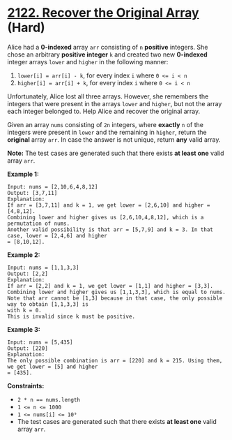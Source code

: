 # [2122. Recover the Original Array][link] (Hard)

[link]: https://leetcode.com/problems/recover-the-original-array/

Alice had a **0-indexed** array `arr` consisting of `n` **positive** integers. She chose an arbitrary
**positive integer** `k` and created two new **0-indexed** integer arrays `lower` and `higher` in the
following manner:

1. `lower[i] = arr[i] - k`, for every index `i` where `0 <= i < n`
2. `higher[i] = arr[i] + k`, for every index `i` where `0 <= i < n`

Unfortunately, Alice lost all three arrays. However, she remembers the integers that were present in
the arrays `lower` and `higher`, but not the array each integer belonged to. Help Alice and recover
the original array.

Given an array `nums` consisting of `2n` integers, where **exactly** `n` of the integers were
present in `lower` and the remaining in `higher`, return the **original** array `arr`. In case the
answer is not unique, return **any** valid array.

**Note:** The test cases are generated such that there exists **at least one** valid array `arr`.

**Example 1:**

```
Input: nums = [2,10,6,4,8,12]
Output: [3,7,11]
Explanation:
If arr = [3,7,11] and k = 1, we get lower = [2,6,10] and higher = [4,8,12].
Combining lower and higher gives us [2,6,10,4,8,12], which is a permutation of nums.
Another valid possibility is that arr = [5,7,9] and k = 3. In that case, lower = [2,4,6] and higher
= [8,10,12].
```

**Example 2:**

```
Input: nums = [1,1,3,3]
Output: [2,2]
Explanation:
If arr = [2,2] and k = 1, we get lower = [1,1] and higher = [3,3].
Combining lower and higher gives us [1,1,3,3], which is equal to nums.
Note that arr cannot be [1,3] because in that case, the only possible way to obtain [1,1,3,3] is
with k = 0.
This is invalid since k must be positive.
```

**Example 3:**

```
Input: nums = [5,435]
Output: [220]
Explanation:
The only possible combination is arr = [220] and k = 215. Using them, we get lower = [5] and higher
= [435].
```

**Constraints:**

- `2 * n == nums.length`
- `1 <= n <= 1000`
- `1 <= nums[i] <= 10⁹`
- The test cases are generated such that there exists **at least one** valid array `arr`.
